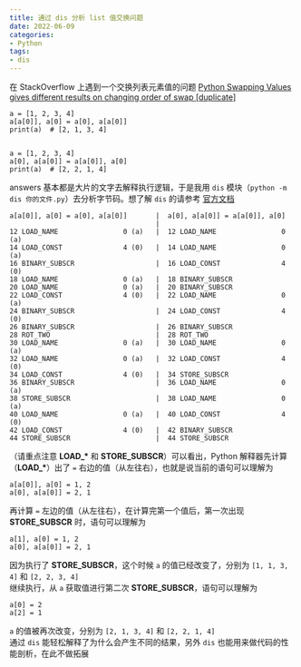 ```yaml
---
title: 通过 dis 分析 list 值交换问题
date: 2022-06-09
categories: 
- Python
tags:
- dis
---
```



在 StackOverflow 上遇到一个交换列表元素值的问题 [Python Swapping Values gives different results on changing order of swap [duplicate]](https://stackoverflow.com/questions/72555438/python-swapping-values-gives-different-results-on-changing-order-of-swap)
```
a = [1, 2, 3, 4]
a[a[0]], a[0] = a[0], a[a[0]]
print(a)  # [2, 1, 3, 4]


a = [1, 2, 3, 4]
a[0], a[a[0]] = a[a[0]], a[0]
print(a)  # [2, 2, 1, 4]
```
answers 基本都是大片的文字去解释执行逻辑，于是我用 `dis` 模块（`python -m dis 你的文件.py`）去分析字节码。想了解 `dis` 的请参考 [官方文档](https://docs.python.org/3/library/dis.html)  

```
a[a[0]], a[0] = a[0], a[a[0]]       |  a[0], a[a[0]] = a[a[0]], a[0]
									|
12 LOAD_NAME                0 (a)   |  12 LOAD_NAME                0 (a)
14 LOAD_CONST               4 (0)   |  14 LOAD_NAME                0 (a)
16 BINARY_SUBSCR                    |  16 LOAD_CONST               4 (0)
18 LOAD_NAME                0 (a)   |  18 BINARY_SUBSCR
20 LOAD_NAME                0 (a)   |  20 BINARY_SUBSCR
22 LOAD_CONST               4 (0)   |  22 LOAD_NAME                0 (a)
24 BINARY_SUBSCR                    |  24 LOAD_CONST               4 (0)
26 BINARY_SUBSCR                    |  26 BINARY_SUBSCR
28 ROT_TWO                          |  28 ROT_TWO
30 LOAD_NAME                0 (a)   |  30 LOAD_NAME                0 (a)
32 LOAD_NAME                0 (a)   |  32 LOAD_CONST               4 (0)
34 LOAD_CONST               4 (0)   |  34 STORE_SUBSCR
36 BINARY_SUBSCR                    |  36 LOAD_NAME                0 (a)
38 STORE_SUBSCR                     |  38 LOAD_NAME                0 (a)
40 LOAD_NAME                0 (a)   |  40 LOAD_CONST               4 (0)
42 LOAD_CONST               4 (0)   |  42 BINARY_SUBSCR
44 STORE_SUBSCR                     |  44 STORE_SUBSCR
```
（请重点注意 **LOAD_\*** 和 **STORE_SUBSCR**）可以看出，Python 解释器先计算（**LOAD_\***）出了 `=` 右边的值（从左往右），也就是说当前的语句可以理解为
```
a[a[0]], a[0] = 1, 2
a[0], a[a[0]] = 2, 1
```
再计算 `=` 左边的值（从左往右），在计算完第一个值后，第一次出现 **STORE_SUBSCR** 时，语句可以理解为
```
a[1], a[0] = 1, 2
a[0], a[a[0]] = 2, 1
```
因为执行了 **STORE_SUBSCR**，这个时候 `a` 的值已经改变了，分别为 `[1, 1, 3, 4]` 和 `[2, 2, 3, 4]`  
继续执行，从 `a` 获取值进行第二次 **STORE_SUBSCR**，语句可以理解为
```
a[0] = 2
a[2] = 1
```
`a` 的值被再次改变，分别为 `[2, 1, 3, 4]` 和 `[2, 2, 1, 4]`  
通过 `dis` 能轻松解释了为什么会产生不同的结果，另外 `dis` 也能用来做代码的性能剖析，在此不做拓展
